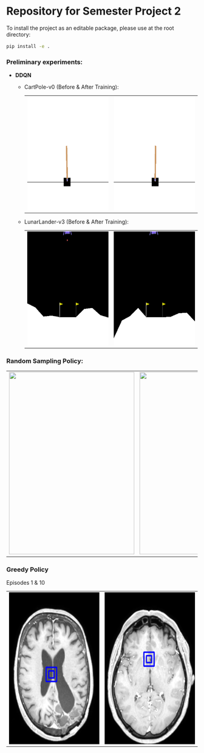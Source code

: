 # Repository for Semester Project 2
To install the project as an editable package, please use at the root directory:
```bash
pip install -e .
```
### Preliminary experiments:
- **DDQN**
  - CartPole-v0 (Before & After Training):
    <table>
      <tr>
         <td><img src="results/dqn_cart_pole/dqn_cart_pole_episode_1.gif" width=300 height=300></td>
         <td><img src="results/dqn_cart_pole/dqn_cart_pole_episode_300.gif" width=300 height=300></td>
      </tr>
    </table>
    
    
  - LunarLander-v3 (Before & After Training):
    <table>
      <tr>
         <td><img src="results/dqn_lunar_lander/dqn_lunar_lander_episode_1.gif" width=300 height=300></td>
         <td><img src="results/dqn_lunar_lander/dqn_lunar_lander_episode_500.gif" width=300 height=300></td>
      </tr>
    </table>

### Random Sampling Policy:
<table>
  <tr>
    <td><img src="results/volumetric_sampling_policy/no_title.gif" width=330 height=480></td>
    <td><img src="results/volumetric_sampling_policy/title.gif" width=750 height=480></td>
  </tr>
 </table>

### Greedy Policy
Episodes 1 & 10
<table>
  <tr>
    <td><img src="results/vit_greedy/episode_1.gif" width=300 height=400></td>
    <td><img src="results/vit_greedy/episode_10.gif" width=300 height=400></td>
   <tr>
</table>
